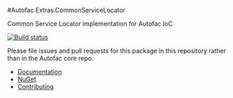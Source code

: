 #Autofac.Extras.CommonServiceLocator

Common Service Locator implementation for Autofac IoC

[![Build status](https://ci.appveyor.com/api/projects/status/p3hwgqspvxvmhm8n?svg=true)](https://ci.appveyor.com/project/Autofac/autofac-extras-commonservicelocator)

Please file issues and pull requests for this package in this repository rather than in the Autofac core repo.

- [Documentation](http://autofac.readthedocs.io/en/latest/integration/csl.html)
- [NuGet](https://www.nuget.org/packages/Autofac.Extras.CommonServiceLocator/)
- [Contributing](http://autofac.readthedocs.io/en/latest/contributors.html)